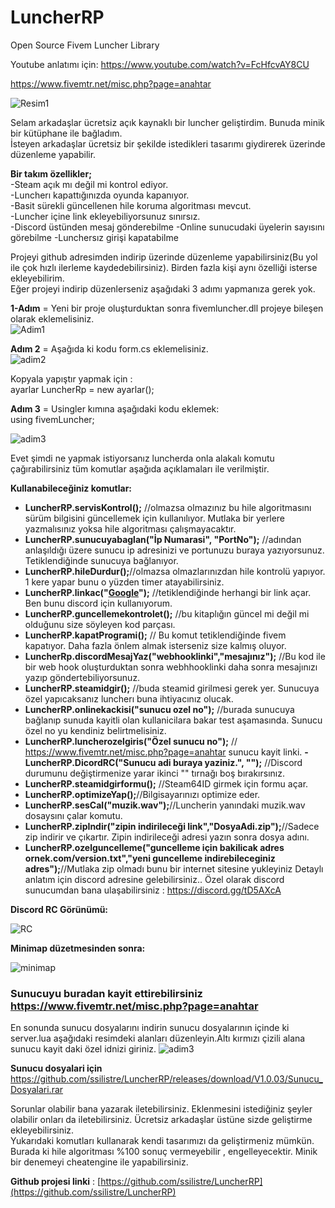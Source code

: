 
# LuncherRP
Open Source Fivem Luncher Library

Youtube anlatımı için: https://www.youtube.com/watch?v=FcHfcvAY8CU

https://www.fivemtr.net/misc.php?page=anahtar




  
![Resim1](https://i.hizliresim.com/7091fF.png)

  
  
Selam arkadaşlar ücretsiz açık kaynaklı bir luncher geliştirdim. Bunuda minik bir kütüphane ile bağladım.  
İsteyen arkadaşlar ücretsiz bir şekilde istedikleri tasarımı giydirerek üzerinde düzenleme yapabilir.  
  
**Bir takım özellikler;**  
-Steam açık mı değil mi kontrol ediyor.  
-Luncherı kapattığınızda oyunda kapanıyor.  
-Basit sürekli güncellenen hile koruma algoritması mevcut.  
-Luncher içine link ekleyebiliyorsunuz sınırsız.  
-Discord üstünden mesaj gönderebilme
-Online sunucudaki üyelerin sayısını görebilme
-Lunchersız girişi kapatabilme
  

  
  
Projeyi github adresimden indirip üzerinde düzenleme yapabilirsiniz(Bu yol ile çok hızlı ilerleme kaydedebilirsiniz). Birden fazla kişi aynı özelliği isterse ekleyebilirim.  
Eğer projeyi indirip düzenlerseniz aşağıdaki 3 adımı yapmanıza gerek yok.  
  
**1-Adım** = Yeni bir proje oluşturduktan sonra fivemluncher.dll projeye bileşen olarak eklemelisiniz.  
   ![Adim1](https://s6.gifyu.com/images/adim1.gif)
  
**Adım 2** = Aşağıda ki kodu form.cs eklemelisiniz.  
![adim2](https://i.hizliresim.com/4S6xOh.png)

  
Kopyala yapıştır yapmak için :  
ayarlar LuncherRp = new ayarlar();  
  
**Adım 3** = Usingler kımına aşağıdaki kodu eklemek:  
using fivemLuncher;  

![adim3](https://i.hizliresim.com/phPeH1.png)

  
  
Evet şimdi ne yapmak istiyorsanız luncherda onla alakalı komutu çağırabilirsiniz tüm komutlar aşağıda açıklamaları ile verilmiştir.  
  
**Kullanabileceğiniz komutlar:**  

 -   **LuncherRP.servisKontrol();** //olmazsa olmazınız bu hile algoritmasını sürüm bilgisini güncellemek için kullanılıyor. Mutlaka bir yerlere yazmalısınız yoksa hile algoritması çalışmayacaktır.
 -   **LuncherRP.sunucuyabaglan("İp Numarasi", "PortNo");** //adından anlaşıldığı üzere sunucu ip adresinizi ve portunuzu buraya yazıyorsunuz. Tetiklendiğinde sunucuya bağlanıyor.
 -   **LuncherRP.hileDurdur();**//olmazsa olmazlarınızdan hile kontrolü yapıyor. 1 kere yapar bunu o yüzden timer atayabilirsiniz.
 -   **LuncherRP.linkac("[Google](https://www.google.com/)");** //tetiklendiğinde herhangi bir link açar. Ben bunu discord için kullanıyorum.
 -   **LuncherRP.guncellemekontrolet();** //bu kitaplığın güncel mi değil mi olduğunu size söyleyen kod parçası.
 -   **LuncherRP.kapatProgrami();** // Bu komut tetiklendiğinde fivem kapatıyor. Daha fazla önlem almak isterseniz size kalmış oluyor.
 - **LuncherRp.discordMesajYaz("webhooklinki","mesajınız");** //Bu kod ile bir web hook oluşturduktan sonra webhhooklinki daha sonra mesajınızı yazıp göndertebiliyorsunuz.
 - **LuncherRP.steamidgir();** //buda steamid girilmesi gerek yer. Sunucuya özel yapıcaksanız luncherı buna ihtiyacınız olucak.
 - **LuncherRP.onlinekackisi("sunucu ozel no");** //burada sunucuya bağlanıp sunuda kayitli olan kullanicilara bakar test aşamasında. Sunucu özel no yu kendiniz belirtmelisiniz.
 - **LuncherRP.luncherozelgiris("Özel sunucu no");** // https://www.fivemtr.net/misc.php?page=anahtar sunucu kayit linki.
**- LuncherRP.DicordRC("Sunucu adi buraya yaziniz.", "");** //Discord durumunu değiştirmenize yarar ikinci "" tırnağı boş bırakırsınız.
-    **LuncherRP.steamidgirformu();** //Steam64ID girmek için formu açar.
-  **LuncherRP.optimizeYap();**//Bilgisayarınızı optimize eder.
-  **LuncherRP.sesCal("muzik.wav");**//Luncherin yanındaki muzik.wav dosaysını çalar komutu.
-  **LuncherRP.zipIndir("zipin indirileceği link","DosyaAdi.zip");**//Sadece zip indirir ve çıkartır. Zipin indirileceği adresi yazın sonra dosya adını.
-  **LuncherRP.ozelguncelleme("guncelleme için bakilicak adres ornek.com/version.txt","yeni guncelleme indirebileceginiz adres");**//Mutlaka zip olmadı bunu bir internet sitesine yukleyiniz Detaylı anlatım için discord adresine gelebilirsiniz..
 Özel olarak discord sunucumdan bana ulaşabilirsiniz : https://discord.gg/tD5AXcA

**Discord RC Görünümü:**
  
![RC](https://i.hizliresim.com/cioI2L.png)

**Minimap düzetmesinden sonra:**

![minimap](https://i.hizliresim.com/B2b2lP.png)


### Sunucuyu buradan kayit ettirebilirsiniz https://www.fivemtr.net/misc.php?page=anahtar
 
 En sonunda sunucu dosyalarını indirin sunucu dosyalarının içinde ki server.lua aşağıdaki resimdeki alanları düzenleyin.Altı kırmızı çizili alana sunucu kayit daki özel idnizi giriniz.
 ![adim3](https://i.hizliresim.com/9mK7ZW.png)
 
 **Sunucu dosyalari için** https://github.com/ssilistre/LuncherRP/releases/download/V1.0.03/Sunucu_Dosyalari.rar

Sorunlar olabilir bana yazarak iletebilirsiniz. Eklenmesini istediğiniz şeyler olabilir onları da iletebilirsiniz. Ücretsiz arkadaşlar üstüne sizde geliştirme ekleyebilirsiniz.  
Yukarıdaki komutları kullanarak kendi tasarımızı da geliştirmeniz mümkün. Burada ki hile algoritması %100 sonuç vermeyebilir , engelleyecektir. Minik bir denemeyi cheatengine ile yapabilirsiniz.  
  
**Github projesi linki** : [https://github.com/ssilistre/LuncherRP](https://github.com/ssilistre/LuncherRP)
